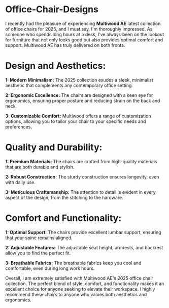 # Office-Chair-Designs

I recently had the pleasure of experiencing **Multiwood AE** latest collection of office chairs for 2025, and I must say, I'm thoroughly impressed. As someone who spends long hours at a desk, I've always been on the lookout for furniture that not only looks good but also provides optimal comfort and support. Multiwood AE has truly delivered on both fronts.

# Design and Aesthetics:

**1: Modern Minimalism:** The 2025 collection exudes a sleek, minimalist aesthetic that complements any contemporary office setting.

**2: Ergonomic Excellence:** The chairs are designed with a keen eye for ergonomics, ensuring proper posture and reducing strain on the back and neck.

**3: Customizable Comfort:** Multiwood offers a range of customization options, allowing you to tailor your chair to your specific needs and preferences.

# Quality and Durability:

**1: Premium Materials:** The chairs are crafted from high-quality materials that are both durable and stylish.

**2: Robust Construction:** The sturdy construction ensures longevity, even with daily use.

**3: Meticulous Craftsmanship:** The attention to detail is evident in every aspect of the design, from the stitching to the hardware.

# Comfort and Functionality:

**1: Optimal Support:** The chairs provide excellent lumbar support, ensuring that your spine remains aligned.

**2: Adjustable Features:** The adjustable seat height, armrests, and backrest allow you to find the perfect fit.

**3: Breathable Fabrics:** The breathable fabrics keep you cool and comfortable, even during long work hours.

Overall, I am extremely satisfied with Multiwood AE's 2025 office chair collection. The perfect blend of style, comfort, and functionality makes it an excellent choice for anyone seeking to elevate their workspace. I highly recommend these chairs to anyone who values both aesthetics and ergonomics.
